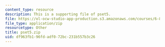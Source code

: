 ```yaml
---
content_type: resource
description: This is a supporting file of pset5.
file: https://ol-ocw-studio-app-production.s3.amazonaws.com/courses/6-820-fundamentals-of-program-analysis-fall-2015/df963fb196fdadf072bc231b557b3c26_pset5.zip
file_type: application/zip
resourcetype: Other
title: pset5.zip
uid: df963fb1-96fd-adf0-72bc-231b557b3c26
---
```

